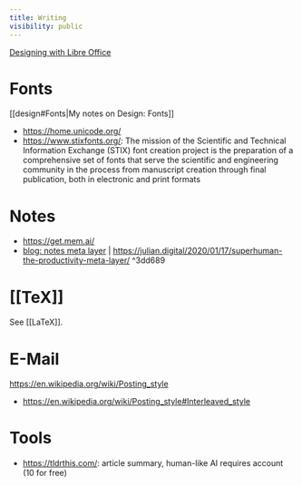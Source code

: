 ```yaml
---
title: Writing
visibility: public
---
```


[Designing with Libre Office](https://designingwithlibreoffice.com/)

# Fonts

[[design#Fonts|My notes on Design: Fonts]]

- <https://home.unicode.org/>
- <https://www.stixfonts.org/>: The mission of the Scientific and Technical Information Exchange (STIX) font creation project is the preparation of a comprehensive set of fonts that serve the scientific and engineering community in the process from manuscript creation through final publication, both in electronic and print formats

# Notes

- <https://get.mem.ai/>
- [blog: notes meta layer](https://julian.digital/2020/09/04/a-meta-layer-for-notes/) | <https://julian.digital/2020/01/17/superhuman-the-productivity-meta-layer/> ^3dd689

# [[TeX]]

See [[LaTeX]].

# E-Mail

<https://en.wikipedia.org/wiki/Posting_style>

- <https://en.wikipedia.org/wiki/Posting_style#Interleaved_style>

# Tools

- <https://tldrthis.com/>: article summary, human-like AI requires account (10 for free)
